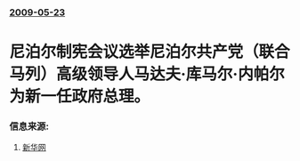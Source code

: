 ### [2009-05-23](/news/2009/05/23/index.md)

##### 
# 尼泊尔制宪会议选举尼泊尔共产党（联合马列）高级领导人马达夫·库马尔·内帕尔为新一任政府总理。




### 信息来源:

1. [新华网](http://news.xinhuanet.com/world/2009-05/23/content_11425101.htm)
